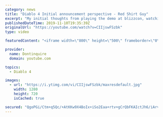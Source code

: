 ```yaml
---
category: news
title: "Diablo 4 Initial announcement perspective - Red Shirt Guy"
excerpt: "My initial thoughts from playing the demo at blizzcon, watching the developer interviews, and listening to the wacky Q&A from the systems and features panel."
publishedDateTime: 2019-11-10T19:35:39Z
originalUrl: "https://youtube.com/watch?v=CIIjswFSzbk"
type: video

featuredContent: "<iframe width=\"800\" height=\"500\" frameborder=\"0\" src=\"https://www.youtube.com/embed/CIIjswFSzbk\" allow=\"accelerometer; autoplay; encrypted-media; gyroscope; picture-in-picture\" allowfullscreen></iframe>"

provider:
  name: Dontinquire
  domain: youtube.com

topics:
  - Diablo 4

images:
  - url: "https://i.ytimg.com/vi/CIIjswFSzbk/maxresdefault.jpg"
    width: 1280
    height: 720
    isCached: true

secured: "QgoPGi/Ctm+q5Qc/+AtKKw9X4BoIx+iSo2Eaa+rtv+gCrQbFKAIctJh6/iArvOaas7Kgq6+MJM6F17SjH3Dbomkv+2NUhB7S8LZIVyUPldwklO4TX1DBdYhHefcI5JJ/1ZJ07Djk+ApgtPwhKVGKHUJYDyqkDjDbcI4+rDnXmX/S3OxpzSQKDAvirvpqm/qd6/AGUxeNjyttw6FNLEYYQ364dh0VHYTojeOm9PByhf3clx2YdDWkZxrwOFMWrwA/u8LUvxZ/bEe2cVNMZXgAU9Hs6uMId2kzOI9E/1oy9mP3rnszAn7lPFzB+d4+0PRPdrUipIT5B4mhE9otkVau3PA7yBNiMCsg1am0YmTUMbk5Pq1f/NrhvxyXSHwoNLUNQZa9U5/N/XE9wo5uUdWqjkT/8V23zRNCLBV/R6sWI661ywl4PuJI1oYUPWZfgCmt;jDrCvNWjLbEJ74SSigL7nw=="
---
```


